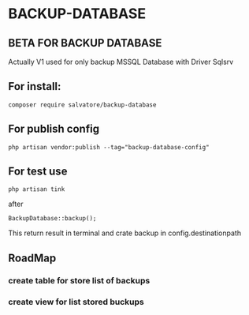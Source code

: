 # BACKUP-DATABASE

## BETA FOR BACKUP DATABASE

Actually V1 used for only backup MSSQL Database with Driver Sqlsrv

## For install:

```
composer require salvatore/backup-database
```

## For publish config 

```
php artisan vendor:publish --tag="backup-database-config"
```

## For test use 

```
php artisan tink
```
after
```
BackupDatabase::backup();
```

This return result in terminal and crate backup in config.destinationpath

## RoadMap

### create table for store list of backups
### create view for list stored buckups




